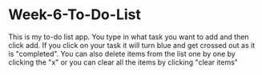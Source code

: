 # Week-6-To-Do-List

This is my to-do list app. You type in what task you want to add and then click add. If you click on your task it will turn blue and get crossed out as it is "completed". You can also delete items from the list one by one by clicking the "x" or you can clear all the items by clicking "clear items"
